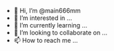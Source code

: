 - 👋 Hi, I’m @main666mm
- 👀 I’m interested in ...
- 🌱 I’m currently learning ...
- 💞️ I’m looking to collaborate on ...
- 📫 How to reach me ...

<!---
main666mm/main666mm is a ✨ special ✨ repository because its `README.md` (this file) appears on your GitHub profile.
You can click the Preview link to take a look at your changes.
--->

